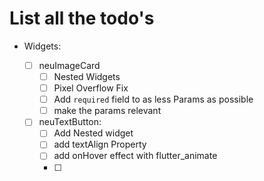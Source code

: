 # List all the todo's

- Widgets:

    - [ ] neuImageCard
      - [ ] Nested Widgets
      - [ ] Pixel Overflow Fix
      - [ ] Add `required` field to as less Params as possible
      - [ ] make the params relevant

    - [ ] neuTextButton:
        - [ ] Add Nested widget
        - [ ] add textAlign Property
        - [ ] add onHover effect with flutter_animate
        - [ ]  


